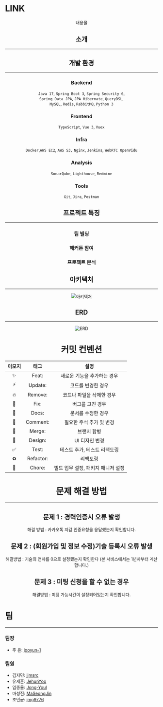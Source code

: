 # LINK
<div align="center">
  내용물

## 소개
***
### 

## 개발 환경
***

### Backend

```Java 17```, ```Spring Boot 3```, ```Spring Security 6```, <br>```Spring Data JPA```, ```JPA Hibernate```, ```QueryDSL```, <br>```MySQL```, ```Redis```, ```RabbitMQ```, ```Python 3```

### Frontend

```TypeScript```, ```Vue 3```, ```Vuex```

### Infra

```Docker```,```AWS EC2```, ```AWS S3,``` ```Nginx```, ```Jenkins```, ```WebRTC OpenVidu```

### Analysis

```SonarQube```, ```Lighthouse```, ```Redmine```

### Tools

```Git```, ```Jira```, ```Postman```


## 프로젝트 특징
***

### 팀 빌딩
### 해커톤 참여
### 프로젝트 분석

## 아키텍처
***
![아키텍처](/etc/arch-diagram.png)
## ERD
***
![ERD](/etc/erd.png)


# 커밋 컨벤션


|             이모지              |            태그             |                 설명                  |
|:----------------------------:|:-------------------------:|:-----------------------------------:|
|          :sparkles:          |           Feat:           |           새로운 기능을 추가하는 경우           |
|            :zap:             |          Update:          |             코드를 변경한 경우              |
|            :fire:            |          Remove:          |           코드나 파일을 삭제한 경우            |
|            :bug:             |           Fix:            |              버그를 고친 경우              |
|            :memo:            |           Docs:           |             문서를 수정한 경우              |
|       :speech_balloon:       |         Comment:          |           필요한 주석 추가 및 변경            |
| :twisted_rightwards_arrows:  |          Merge:           |               브랜치 합병                |
|          :lipstick:          |          Design:          |              UI 디자인 변경              |
|      :white_check_mark:      |           Test:           |          테스트 추가, 테스트 리팩토링           |
|          :recycle:           |         Refactor:         |                리팩토링                 |
|           :wrench:           |          Chore:           |        빌드 업무 설정, 패키지 매니저 설정         |



# 문제 해결 방법
***

## 문제 1 : 경력인증시 오류 발생
해결 방법 : 카카오톡 지갑 인증요청을 응답했는지 확인합니다.

## 문제 2 : (회원가입 및 정보 수정)기술 등록시 오류 발생
해결방법 : 기술의 연차를 0으로 설정했는지 확인한다 (본 서비스에서는 1년차부터 계산합니다.)

## 문제 3 : 미팅 신청을 할 수 없는 경우
해결방법 : 미팅 가능시간이 설정되어있는지 확인합니다.

</div>

# 팀
***

### 팀장
- 주 윤: [jooyun-1](https://github.com/jooyun-1)

### 팀원
- 김지민: [jjmsrc](https://github.com/jjmsrc)
- 유제훈: [JehunYoo](https://github.com/JehunYoo)
- 임종율: [Jong-Youl](https://github.com/Jong-Youl)
- 마성진: [MaSeongJin](https://github.com/MaSeongJin)
- 조민균: [jmg9776](https://github.com/jmg9776)





